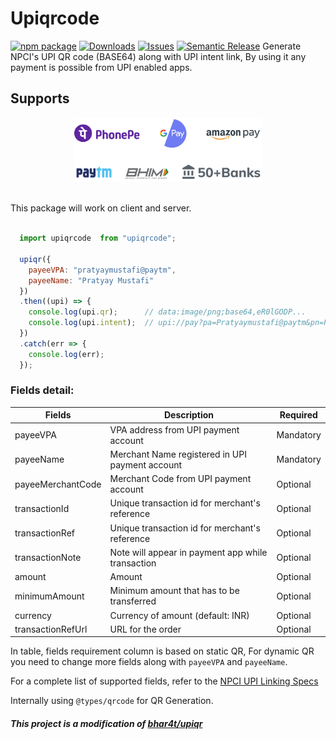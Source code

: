 # Upiqrcode
[![npm package][npm-img]][npm-url]
[![Downloads][downloads-img]][downloads-url]
[![Issues][issues-img]][issues-url]
[![Semantic Release][semantic-release-img]][semantic-release-url]
Generate NPCI's UPI QR code (BASE64) along with UPI intent link, By using it any payment is possible from UPI enabled apps.

## Supports

<div id="header" align="center">
  <img src="https://raw.githubusercontent.com/bhar4t/bhar4t/master/public/img/upis.png" width="300"/>
</div>

<br/>

This package will work on client and server.

```js

  import upiqrcode  from "upiqrcode";

  upiqr({
    payeeVPA: "pratyaymustafi@paytm",
    payeeName: "Pratyay Mustafi"
  })
  .then((upi) => {
    console.log(upi.qr);      // data:image/png;base64,eR0lGODP...
    console.log(upi.intent);  // upi://pay?pa=Pratyaymustafi@paytm&pn=Pratyay..
  })
  .catch(err => {
    console.log(err);
  });


```

### Fields detail:

| Fields            | Description                                       | Required  |
|-------------------|---------------------------------------------------|-----------|
| payeeVPA          | VPA address from UPI payment account              | Mandatory |
| payeeName         | Merchant Name registered in UPI payment account   | Mandatory |
| payeeMerchantCode | Merchant Code from UPI payment account            | Optional  |
| transactionId     | Unique transaction id for merchant's reference    | Optional  |
| transactionRef    | Unique transaction id for merchant's reference    | Optional  |
| transactionNote   | Note will appear in payment app while transaction | Optional  |
| amount            | Amount                                            | Optional  |
| minimumAmount     | Minimum amount that has to be transferred         | Optional  |
| currency          | Currency of amount (default: INR)                 | Optional  |
| transactionRefUrl | URL for the order                                 | Optional  |


In table, fields requirement column is based on static QR, For dynamic QR you need to change more fields along with `payeeVPA` and `payeeName`.

For a complete list of supported fields, refer to the [NPCI UPI Linking Specs](https://www.npci.org.in/PDF/npci/upi/circular/2017/Circular18_BankCompliances_to_enbaleUPIMerchantecosystem_0.pdf)

Internally using `@types/qrcode` for QR Generation.


[downloads-img]:https://img.shields.io/npm/dt/upiqrcode
[downloads-url]:https://www.npmtrends.com/upiqrcode
[npm-img]:https://img.shields.io/npm/v/upiqrcode
[npm-url]:https://www.npmjs.com/package/upiqrcode
[issues-img]:https://img.shields.io/github/issues/Pratyay360/upiqrcode
[issues-url]:https://github.com/Pratyay360/upiqrcode/issues
[semantic-release-img]:https://img.shields.io/badge/%20%20%F0%9F%93%A6%F0%9F%9A%80-semantic--release-e10079.svg
[semantic-release-url]:https://github.com/Pratyay360/upiqrcode
##### This project is a modification of [bhar4t/upiqr](https://github.com/bhar4t/upiqr)
